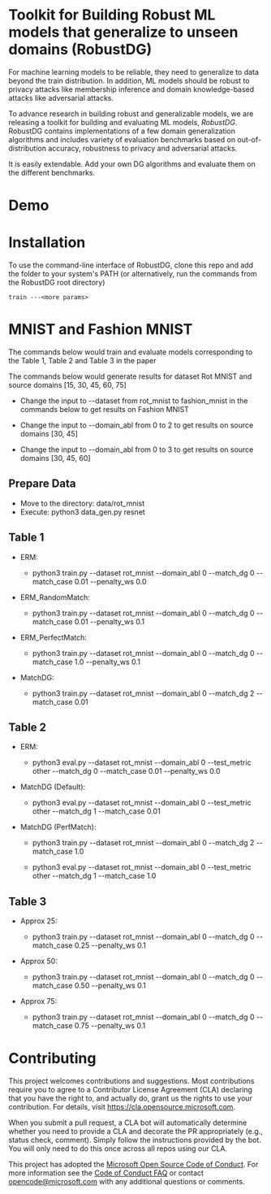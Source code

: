 # Toolkit for Building Robust ML models that generalize to unseen domains (RobustDG)

For machine learning models to be reliable, they need to generalize to data
beyond the train distribution. In addition, ML models should be robust to
privacy attacks like membership inference and domain knowledge-based attacks like adversarial attacks.

To advance research in building robust and generalizable models, we are
releasing a toolkit for building and evaluating ML models, *RobustDG*. RobustDG contains implementations of a few domain
generalization algorithms and includes variety of evaluation benchmarks based
on out-of-distribution accuracy, robustness to privacy and adversarial attacks. 

It is easily extendable. Add your own DG algorithms and evaluate them on the
different benchmarks.

# Demo

# Installation
To use the command-line interface of RobustDG, clone this repo and add the
folder to your system's PATH (or alternatively, run the commands from the
RobustDG root directory)

```
train ---<more params>
```



# MNIST and Fashion MNIST

The commands below would train and evaluate models corresponding to the Table 1, Table 2 and Table 3 in the paper

The commands below would generate results for dataset Rot MNIST and source domains [15, 30, 45, 60, 75]

* Change the input to --dataset from rot_mnist to fashion_mnist in the commands below to get results on Fashion MNIST

* Change the input to --domain_abl from 0 to 2 to get results on source domains [30, 45]

* Change the input to --domain_abl from 0 to 3 to get results on source domains [30, 45, 60]


## Prepare Data

  - Move to the directory: data/rot_mnist
  - Execute: python3 data_gen.py resnet

## Table 1

* ERM: 

  - python3 train.py --dataset rot_mnist --domain_abl 0 --match_dg 0 --match_case 0.01 --penalty_ws 0.0

* ERM_RandomMatch:

  - python3 train.py --dataset rot_mnist --domain_abl 0 --match_dg 0 --match_case 0.01 --penalty_ws 0.1

* ERM_PerfectMatch:

  - python3 train.py --dataset rot_mnist --domain_abl 0 --match_dg 0 --match_case 1.0 --penalty_ws 0.1

* MatchDG:

  - python3 train.py --dataset rot_mnist --domain_abl 0 --match_dg 2 --match_case 0.01


## Table 2

* ERM: 

  - python3 eval.py --dataset rot_mnist --domain_abl 0 --test_metric other --match_dg 0 --match_case 0.01 --penalty_ws 0.0

* MatchDG (Default):

  - python3 eval.py --dataset rot_mnist --domain_abl 0 --test_metric other --match_dg 1 --match_case 0.01

* MatchDG (PerfMatch):

  - python3 train.py --dataset rot_mnist --domain_abl 0 --match_dg 2 --match_case 1.0

  - python3 eval.py --dataset rot_mnist --domain_abl 0 --test_metric other --match_dg 1 --match_case 1.0


## Table 3

* Approx 25:

  - python3 train.py --dataset rot_mnist --domain_abl 0 --match_dg 0 --match_case 0.25 --penalty_ws 0.1

* Approx 50:

  - python3 train.py --dataset rot_mnist --domain_abl 0 --match_dg 0 --match_case 0.50 --penalty_ws 0.1

* Approx 75:

  - python3 train.py --dataset rot_mnist --domain_abl 0 --match_dg 0 --match_case 0.75 --penalty_ws 0.1


# Contributing

This project welcomes contributions and suggestions.  Most contributions require you to agree to a
Contributor License Agreement (CLA) declaring that you have the right to, and actually do, grant us
the rights to use your contribution. For details, visit https://cla.opensource.microsoft.com.

When you submit a pull request, a CLA bot will automatically determine whether you need to provide
a CLA and decorate the PR appropriately (e.g., status check, comment). Simply follow the instructions
provided by the bot. You will only need to do this once across all repos using our CLA.

This project has adopted the [Microsoft Open Source Code of Conduct](https://opensource.microsoft.com/codeofconduct/).
For more information see the [Code of Conduct FAQ](https://opensource.microsoft.com/codeofconduct/faq/) or
contact [opencode@microsoft.com](mailto:opencode@microsoft.com) with any additional questions or comments.
